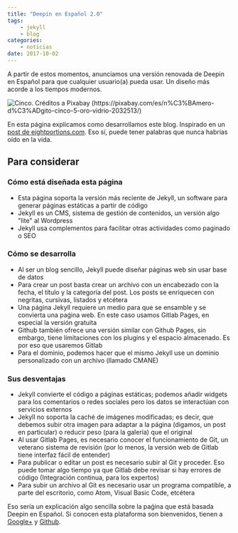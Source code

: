 ```yaml
---
title: "Deepin en Español 2.0"
tags:
    - jekyll
    - blog
categories:
    - noticias
date: 2017-10-02
---
```


A partir de estos momentos, anunciamos una versión renovada de Deepin en Español para que cualquier usuario(a) pueda usar. Un diseño más acorde a los tiempos modernos.

<img src="{{ site.urlimg }}posts/cinco.jpg" alt="Cinco. Créditos a  Pixabay (https://pixabay.com/es/n%C3%BAmero-d%C3%ADgito-cinco-5-oro-vidrio-2032513/)">

En esta página explicamos como desarrollamos este blog. Inspirado en un [post de eightportions.com](https://eightportions.com/2016-08-21-Migrate-blog-to-GitLab-pages/). Eso sí, puede tener palabras que nunca habrías oído en la vida.

## Para considerar
### Cómo está diseñada esta página
* Esta página soporta la versión más reciente de Jekyll, un software para generar páginas estáticas a partir de código
* Jekyll es un CMS, sistema de gestión de contenidos, un versión algo "lite" al Wordpress
* Jekyll usa complementos para facilitar otras actividades como paginado o SEO

### Cómo se desarrolla
* Al ser un blog sencillo, Jekyll puede diseñar páginas web sin usar base de datos
* Para crear un post basta crear un archivo con un encabezado con la fecha, el título y la categoría del post. Los posts se enriquecen con negritas, cursivas, listados y etcétera
* Una página Jekyll requiere un medio para que se ensamble y se convierta una paǵina web. En este caso usamos Gitlab Pages, en especial la versión gratuita
* Github también ofrece una versión similar con Github Pages, sin embargo, tiene limitaciones con los plugins y el espacio almacenado. Es por eso que usaremos Gitlab
* Para el dominio, podemos hacer que el mismo Jekyll use un dominio personalizado con un archivo (llamado CMANE)

### Sus desventajas
* Jekyll convierte el código a páginas estáticas; podemos añadir widgets para los comentarios o redes sociales pero los datos se interactúan con servicios externos
* Jekyll no soporta la caché de imágenes modificadas; es decir, que debemos subir otra imagen para adaptar a la página (digamos, un post en particular) o reducir peso (para la galería) que el original
* Al usar Gitlab Pages, es necesario conocer el funcionamiento de Git, un veterano sistema de revisión (por lo menos, la versión web de Gitlab tiene interfaz fácil de entender)
* Para publicar o editar un post es necesario subir al Git y proceder. Eso puede tomar algo tiempo ya que Gitlab debe revisar si hay errores de código (Integración continua, para los expertos)
* Para subir un archivo al Git es necesario usar un programa compatible, a parte del escritorio, como Atom, Visual Basic Code, etcétera

Eso sería un explicación algo sencilla sobre la paǵina que está basada Deepin en Español. Si conocen esta plataforma son bienvenidos, tienen a <a href="https://plus.google.com/communities/115544729561220868525">Google+</a> y <a href="https://github.com/deepin-espanol">Github</a>.
